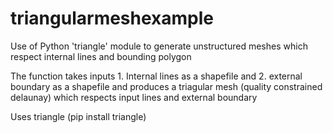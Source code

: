 # triangularmeshexample
Use of Python 'triangle' module to generate  unstructured meshes which respect internal lines and bounding polygon

The function takes inputs 1. Internal lines as a shapefile and 2. external boundary as a shapefile and
produces a triagular mesh (quality constrained delaunay) which respects input lines and external boundary

Uses triangle (pip install triangle)
